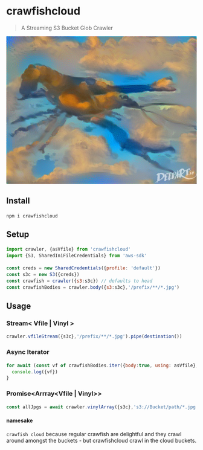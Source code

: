 # crawfishcloud

> A Streaming S3 Bucket Glob Crawler

![Deep Learning AI Generated Psychadelic Style Transfer Art of Crawfish painted with sunset clouds](/imgs/deepart2.jpg)

## Install

`npm i crawfishcloud`

## Setup

```js
import crawler, {asVfile} from 'crawfishcloud'
import {S3, SharedIniFileCredentials} from 'aws-sdk'

const creds = new SharedCredentials({profile: 'default'})
const s3c = new S3({creds})
const crawfish = crawler({s3:s3c}) // defaults to head
const crawfishBodies = crawler.body({s3:s3c},'/prefix/**/*.jpg')

```

## Usage

### Stream< Vfile | Vinyl >

```js
crawler.vfileStream({s3c},'/prefix/**/*.jpg').pipe(destination())
```

### Async Iterator

```js
for await (const vf of crawfishBodies.iter({body:true, using: asVfile}, 's3://Bucket/path/*.jpg' )){
  console.log({vf})
}
```

### Promise<Arrray<Vfile | Vinyl>>

```js
const allJpgs = await crawler.vinylArray({s3c},'s3://Bucket/path/*.jpg')
```

#### namesake
`crawfish cloud` because regular crawfish are delightful and they crawl around amongst the buckets - but crawfishcloud crawl in the cloud buckets.
